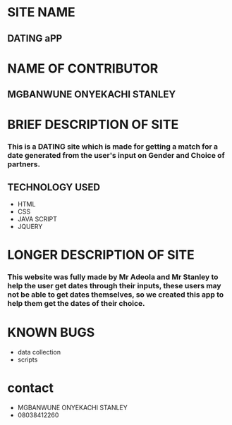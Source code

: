 # SITE NAME #
## DATING aPP ##
# NAME OF CONTRIBUTOR #
## MGBANWUNE ONYEKACHI STANLEY  ##
# BRIEF DESCRIPTION OF SITE #
### This is a DATING site which is made for getting a match for a date generated from the user's input on Gender and Choice of partners.
## TECHNOLOGY USED 
* HTML
* CSS
* JAVA SCRIPT
* JQUERY
# LONGER DESCRIPTION OF SITE #
### This website was fully made by Mr Adeola and Mr Stanley to help the user get dates through their inputs, these users may not be able to get dates themselves, so we created this app to help them get the dates of their choice.



# KNOWN BUGS
* data collection
* scripts
# contact #
* MGBANWUNE ONYEKACHI STANLEY
* 08038412260


